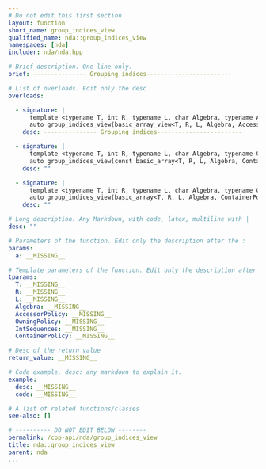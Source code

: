 ```yaml
---
# Do not edit this first section
layout: function
short_name: group_indices_view
qualified_name: nda::group_indices_view
namespaces: [nda]
includer: nda/nda.hpp

# Brief description. One line only.
brief: --------------- Grouping indices------------------------

# List of overloads. Edit only the desc
overloads:

  - signature: |
      template <typename T, int R, typename L, char Algebra, typename AccessorPolicy, typename OwningPolicy, typename IntSequences>
      auto group_indices_view(basic_array_view<T, R, L, Algebra, AccessorPolicy, OwningPolicy> a, IntSequences... )
    desc: --------------- Grouping indices------------------------

  - signature: |
      template <typename T, int R, typename L, char Algebra, typename ContainerPolicy, typename IntSequences>
      auto group_indices_view(const basic_array<T, R, L, Algebra, ContainerPolicy> & a, IntSequences... )
    desc: ""

  - signature: |
      template <typename T, int R, typename L, char Algebra, typename ContainerPolicy, typename IntSequences>
      auto group_indices_view(basic_array<T, R, L, Algebra, ContainerPolicy> & a, IntSequences... )
    desc: ""

# Long description. Any Markdown, with code, latex, multiline with |
desc: ""

# Parameters of the function. Edit only the description after the :
params:
  a: __MISSING__

# Template parameters of the function. Edit only the description after the :
tparams:
  T: __MISSING__
  R: __MISSING__
  L: __MISSING__
  Algebra: __MISSING__
  AccessorPolicy: __MISSING__
  OwningPolicy: __MISSING__
  IntSequences: __MISSING__
  ContainerPolicy: __MISSING__

# Desc of the return value
return_value: __MISSING__

# Code example. desc: any markdown to explain it.
example:
  desc: __MISSING__
  code: __MISSING__

# A list of related functions/classes
see-also: []

# ---------- DO NOT EDIT BELOW --------
permalink: /cpp-api/nda/group_indices_view
title: nda::group_indices_view
parent: nda
...
```


